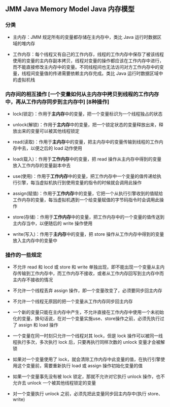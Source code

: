 ## JMM Java Memory Model Java 内存模型

### 分类

- 主内存：JMM 规定所有的变量都存储在主内存中，类比 Java 运行时数据区域的堆内存

- 工作内存：每个线程又有自己的工作内存，线程的工作内存中保存了被该线程使用的变量的主内存副本拷贝，线程对变量的操作都应该在工作内存中进行，而不能直接修改主内存中的变量。不同线程间也无法访问对方工作内存中的变量，线程间变量值的传递需要依赖主内存完成。类比 Java 运行时数据区域中的虚拟机栈

### 内存间的相互操作 [一个变量如何从主内存中拷贝到线程的工作内存中，再从工作内存同步到主内存中] [8种操作]

- lock(锁定)：作用于**主内存**中的变量，把一个变量标识为一个线程独占的状态

- unlock(解锁)：作用于**主内存**中的变量，把一个锁定状态的变量释放出来，释放出来的变量可以被其他线程锁定

- read(读取)：作用于**主内存**中的变量，把主内存中的变量传输到线程的工作内存中去，以便之后的 load 动作使用

- load(载入)：作用于**工作内存**中的变量，把 read 操作从主内存中得到的变量放入工作内存的变量副本中去

- use(使用)：作用于**工作内存**中的变量，把工作内存中一个变量的值传递给执行引擎，每当虚拟机执行到使用变量的指令的时候就会调用此操作

- assign(赋值)：作用于**工作内存**中的变量，它把一个从执行引擎收到的值赋给工作内存的变量，每当虚拟机遇到一个给变量赋值的字节码指令时会调用此操作

- store(存储)：作用于**工作内存**中的变量，把工作内存中的一个变量的值传送到主内存当中，以便随后的 write 操作使用

- write(写入)：作用于**主内存**中的变量，把 store 操作从工作内存中得到的变量放入主内存中的变量中

### 操作的一些规定

- 不允许 read 和 locd 或 store 和 write 单独出现，即不能出现一个变量从主内存传输到工作内存中，而工作内存不接收，或者从工作内存回写到主内存中而主内存不接收的情况

- 不允许一个线程丢弃 assign 操作，即一个变量改变了，必须要同步回主内存

- 不允许一个线程无原因的把一个变量从工作内存同步回主内存

- 一个新的变量只能在主内存中产生，不允许直接在工作内存中使用一个未初始化的变量，换句话说，在对一个变量实施use、store操作之前，必须先执行过了 assign 和 load 操作

- 一个变量在同一时刻只允许一个线程对其 lock，但是 lock 操作可以被同一线程执行多次，多次执行 lock 后，只要再执行同样次数的 unlock 变量才会被解锁

- 如果对一个变量使用了 lock，就会清除工作内存中此变量的值，在执行引擎使用这个变量前，需要重新执行 load 或 assign 操作初始化变量的值

- 如果一个变量事先没有被 lock 锁定，那就不允许对它执行 unlock 操作，也不允许去 unlock 一个被其他线程锁定的变量

- 对一个变量执行 unlock 之前，必须先把此变量同步回主内存中(执行 store、write)